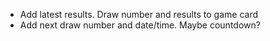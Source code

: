 - Add latest results. Draw number and results to game card
- Add next draw number and date/time. Maybe countdown?
